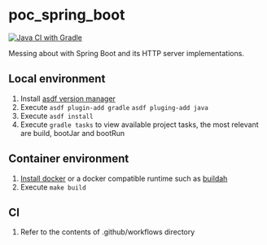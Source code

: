 # poc_spring_boot

[![Java CI with Gradle](https://github.com/binarytemple/poc_spring_boot/actions/workflows/gradle.yml/badge.svg)](https://github.com/binarytemple/poc_spring_boot/actions/workflows/gradle.yml)

Messing about with Spring Boot and its HTTP server implementations.

## Local environment 

1. Install [asdf version manager](https://github.com/asdf-vm/asdf)
2. Execute `asdf plugin-add gradle` `asdf pluging-add java`
3. Execute `asdf install`
4. Execute `gradle tasks` to view available project tasks, the most relevant are build, bootJar and bootRun

## Container environment

1. [Install docker](https://docs.docker.com/get-docker/) or a docker compatible runtime such as [buildah](https://github.com/containers/buildah)
2. Execute `make build`

## CI

1. Refer to the contents of .github/workflows directory
